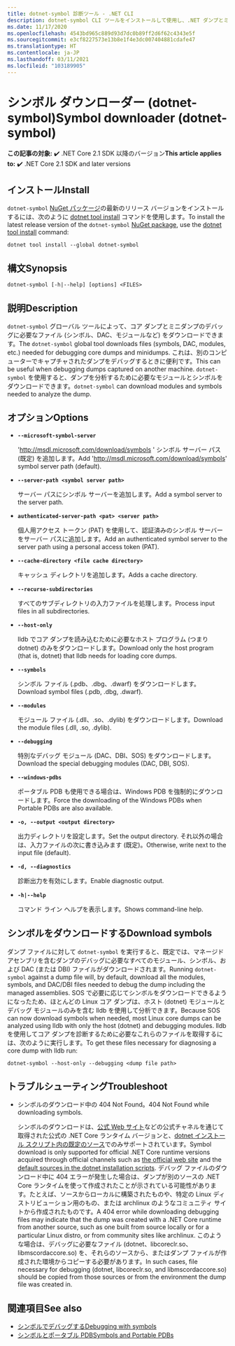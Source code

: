 ```yaml
---
title: dotnet-symbol 診断ツール - .NET CLI
description: dotnet-symbol CLI ツールをインストールして使用し、.NET ダンプとミニダンプのデバッグに必要なファイルをダウンロードする方法について学習します。
ms.date: 11/17/2020
ms.openlocfilehash: 4543bd965c889d93d7dc0b89ff2d6f62c4343e5f
ms.sourcegitcommit: e3cf8227573e13b8e1f4e3dc007404881cdafe47
ms.translationtype: HT
ms.contentlocale: ja-JP
ms.lasthandoff: 03/11/2021
ms.locfileid: "103189905"
---
```

# <a name="symbol-downloader-dotnet-symbol"></a><span data-ttu-id="e71ac-103">シンボル ダウンローダー (dotnet-symbol)</span><span class="sxs-lookup"><span data-stu-id="e71ac-103">Symbol downloader (dotnet-symbol)</span></span>

<span data-ttu-id="e71ac-104">**この記事の対象:** ✔️ .NET Core 2.1 SDK 以降のバージョン</span><span class="sxs-lookup"><span data-stu-id="e71ac-104">**This article applies to:** ✔️ .NET Core 2.1 SDK and later versions</span></span>

## <a name="install"></a><span data-ttu-id="e71ac-105">インストール</span><span class="sxs-lookup"><span data-stu-id="e71ac-105">Install</span></span>

<span data-ttu-id="e71ac-106">`dotnet-symbol` [NuGet パッケージ](https://www.nuget.org/packages/dotnet-symbol)の最新のリリース バージョンをインストールするには、次のように [dotnet tool install](../tools/dotnet-tool-install.md) コマンドを使用します。</span><span class="sxs-lookup"><span data-stu-id="e71ac-106">To install the latest release version of the `dotnet-symbol` [NuGet package](https://www.nuget.org/packages/dotnet-symbol), use the [dotnet tool install](../tools/dotnet-tool-install.md) command:</span></span>

```dotnetcli
dotnet tool install --global dotnet-symbol
```

## <a name="synopsis"></a><span data-ttu-id="e71ac-107">構文</span><span class="sxs-lookup"><span data-stu-id="e71ac-107">Synopsis</span></span>

```console
dotnet-symbol [-h|--help] [options] <FILES>
```

## <a name="description"></a><span data-ttu-id="e71ac-108">説明</span><span class="sxs-lookup"><span data-stu-id="e71ac-108">Description</span></span>

<span data-ttu-id="e71ac-109">`dotnet-symbol` グローバル ツールによって、コア ダンプとミニダンプのデバッグに必要なファイル (シンボル、DAC、モジュールなど) をダウンロードできます。</span><span class="sxs-lookup"><span data-stu-id="e71ac-109">The `dotnet-symbol` global tool downloads files (symbols, DAC, modules, etc.) needed for debugging core dumps and minidumps.</span></span> <span data-ttu-id="e71ac-110">これは、別のコンピューターでキャプチャされたダンプをデバッグするときに便利です。</span><span class="sxs-lookup"><span data-stu-id="e71ac-110">This can be useful when debugging dumps captured on another machine.</span></span> <span data-ttu-id="e71ac-111">`dotnet-symbol` を使用すると、ダンプを分析するために必要なモジュールとシンボルをダウンロードできます。</span><span class="sxs-lookup"><span data-stu-id="e71ac-111">`dotnet-symbol` can download modules and symbols needed to analyze the dump.</span></span>

## <a name="options"></a><span data-ttu-id="e71ac-112">オプション</span><span class="sxs-lookup"><span data-stu-id="e71ac-112">Options</span></span>

- **`--microsoft-symbol-server`**

  <span data-ttu-id="e71ac-113">'http://msdl.microsoft.com/download/symbols ' シンボル サーバー パス (既定) を追加します。</span><span class="sxs-lookup"><span data-stu-id="e71ac-113">Add 'http://msdl.microsoft.com/download/symbols' symbol server path (default).</span></span>

- **`--server-path <symbol server path>`**

  <span data-ttu-id="e71ac-114">サーバー パスにシンボル サーバーを追加します。</span><span class="sxs-lookup"><span data-stu-id="e71ac-114">Add a symbol server to the server path.</span></span>

- **`authenticated-server-path <pat> <server path>`**

  <span data-ttu-id="e71ac-115">個人用アクセス トークン (PAT) を使用して、認証済みのシンボル サーバーをサーバー パスに追加します。</span><span class="sxs-lookup"><span data-stu-id="e71ac-115">Add an authenticated symbol server to the server path using a personal access token (PAT).</span></span>

- **`--cache-directory <file cache directory>`**

  <span data-ttu-id="e71ac-116">キャッシュ ディレクトリを追加します。</span><span class="sxs-lookup"><span data-stu-id="e71ac-116">Adds a cache directory.</span></span>

- **`--recurse-subdirectories`**

  <span data-ttu-id="e71ac-117">すべてのサブディレクトリの入力ファイルを処理します。</span><span class="sxs-lookup"><span data-stu-id="e71ac-117">Process input files in all subdirectories.</span></span>

- **`--host-only`**

  <span data-ttu-id="e71ac-118">lldb でコア ダンプを読み込むために必要なホスト プログラム (つまり dotnet) のみをダウンロードします。</span><span class="sxs-lookup"><span data-stu-id="e71ac-118">Download only the host program (that is, dotnet) that lldb needs for loading core dumps.</span></span>

- **`--symbols`**

  <span data-ttu-id="e71ac-119">シンボル ファイル (.pdb、.dbg、.dwarf) をダウンロードします。</span><span class="sxs-lookup"><span data-stu-id="e71ac-119">Download symbol files (.pdb, .dbg, .dwarf).</span></span>

- **`--modules`**

  <span data-ttu-id="e71ac-120">モジュール ファイル (.dll、.so、.dylib) をダウンロードします。</span><span class="sxs-lookup"><span data-stu-id="e71ac-120">Download the module files (.dll, .so, .dylib).</span></span>

- **`--debugging`**

  <span data-ttu-id="e71ac-121">特別なデバッグ モジュール (DAC、DBI、SOS) をダウンロードします。</span><span class="sxs-lookup"><span data-stu-id="e71ac-121">Download the special debugging modules (DAC, DBI, SOS).</span></span>

- **`--windows-pdbs`**

  <span data-ttu-id="e71ac-122">ポータブル PDB も使用できる場合は、Windows PDB を強制的にダウンロードします。</span><span class="sxs-lookup"><span data-stu-id="e71ac-122">Force the downloading of the Windows PDBs when Portable PDBs are also available.</span></span>

- **`-o, --output <output directory>`**

  <span data-ttu-id="e71ac-123">出力ディレクトリを設定します。</span><span class="sxs-lookup"><span data-stu-id="e71ac-123">Set the output directory.</span></span> <span data-ttu-id="e71ac-124">それ以外の場合は、入力ファイルの次に書き込みます (既定)。</span><span class="sxs-lookup"><span data-stu-id="e71ac-124">Otherwise, write next to the input file (default).</span></span>

- **`-d, --diagnostics`**

  <span data-ttu-id="e71ac-125">診断出力を有効にします。</span><span class="sxs-lookup"><span data-stu-id="e71ac-125">Enable diagnostic output.</span></span>

- **`-h|--help`**

  <span data-ttu-id="e71ac-126">コマンド ライン ヘルプを表示します。</span><span class="sxs-lookup"><span data-stu-id="e71ac-126">Shows command-line help.</span></span>

## <a name="download-symbols"></a><span data-ttu-id="e71ac-127">シンボルをダウンロードする</span><span class="sxs-lookup"><span data-stu-id="e71ac-127">Download symbols</span></span>

<span data-ttu-id="e71ac-128">ダンプ ファイルに対して `dotnet-symbol` を実行すると、既定では、マネージド アセンブリを含むダンプのデバッグに必要なすべてのモジュール、シンボル、および DAC (または DBI) ファイルがダウンロードされます。</span><span class="sxs-lookup"><span data-stu-id="e71ac-128">Running `dotnet-symbol` against a dump file will, by default, download all the modules, symbols, and DAC/DBI files needed to debug the dump including the managed assemblies.</span></span> <span data-ttu-id="e71ac-129">SOS で必要に応じてシンボルをダウンロードできるようになったため、ほとんどの Linux コア ダンプは、ホスト (dotnet) モジュールとデバッグ モジュールのみを含む lldb を使用して分析できます。</span><span class="sxs-lookup"><span data-stu-id="e71ac-129">Because SOS can now download symbols when needed, most Linux core dumps can be analyzed using lldb with only the host (dotnet) and debugging modules.</span></span> <span data-ttu-id="e71ac-130">lldb を使用してコア ダンプを診断するために必要なこれらのファイルを取得するには、次のように実行します。</span><span class="sxs-lookup"><span data-stu-id="e71ac-130">To get these files necessary for diagnosing a core dump with lldb run:</span></span>

```console
dotnet-symbol --host-only --debugging <dump file path>
```

## <a name="troubleshoot"></a><span data-ttu-id="e71ac-131">トラブルシューティング</span><span class="sxs-lookup"><span data-stu-id="e71ac-131">Troubleshoot</span></span>

- <span data-ttu-id="e71ac-132">シンボルのダウンロード中の 404 Not Found。</span><span class="sxs-lookup"><span data-stu-id="e71ac-132">404 Not Found while downloading symbols.</span></span>

   <span data-ttu-id="e71ac-133">シンボルのダウンロードは、[公式 Web サイト](https://dotnet.microsoft.com/download/dotnet)などの公式チャネルを通じて取得された公式の .NET Core ランタイム バージョンと、[dotnet インストール スクリプト内の既定のソース](../tools/dotnet-install-script.md)でのみサポートされています。</span><span class="sxs-lookup"><span data-stu-id="e71ac-133">Symbol download is only supported for official .NET Core runtime versions acquired through official channels such as [the official web site](https://dotnet.microsoft.com/download/dotnet) and the [default sources in the dotnet installation scripts](../tools/dotnet-install-script.md).</span></span> <span data-ttu-id="e71ac-134">デバッグ ファイルのダウンロード中に 404 エラーが発生した場合は、ダンプが別のソースの .NET Core ランタイムを使って作成されたことが示されている可能性があります。たとえば、ソースからローカルに構築されたものや、特定の Linux ディストリビューション用のもの、または archlinux のようなコミュニティ サイトから作成されたものです。</span><span class="sxs-lookup"><span data-stu-id="e71ac-134">A 404 error while downloading debugging files may indicate that the dump was created with a .NET Core runtime from another source, such as one built from source locally or for a particular Linux distro, or from community sites like archlinux.</span></span> <span data-ttu-id="e71ac-135">このような場合は、デバッグに必要なファイル (dotnet、libcoreclr.so、libmscordaccore.so) を、それらのソースから、またはダンプ ファイルが作成された環境からコピーする必要があります。</span><span class="sxs-lookup"><span data-stu-id="e71ac-135">In such cases, file necessary for debugging (dotnet, libcoreclr.so, and libmscordaccore.so) should be copied from those sources or from the environment the dump file was created in.</span></span>

## <a name="see-also"></a><span data-ttu-id="e71ac-136">関連項目</span><span class="sxs-lookup"><span data-stu-id="e71ac-136">See also</span></span>

* [<span data-ttu-id="e71ac-137">シンボルでデバッグする</span><span class="sxs-lookup"><span data-stu-id="e71ac-137">Debugging with symbols</span></span>](/windows/win32/dxtecharts/debugging-with-symbols)
* [<span data-ttu-id="e71ac-138">シンボルとポータブル PDB</span><span class="sxs-lookup"><span data-stu-id="e71ac-138">Symbols and Portable PDBs</span></span>](./symbols.md)
